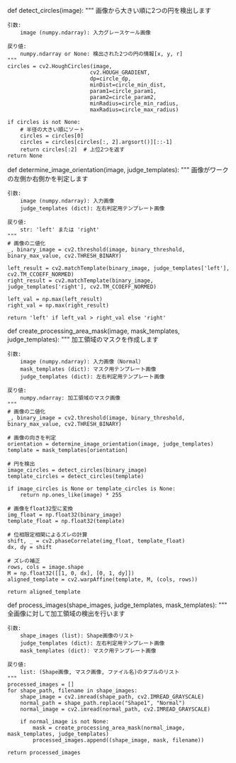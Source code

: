 def detect_circles(image):
    """
    画像から大きい順に2つの円を検出します
    
    引数:
        image (numpy.ndarray): 入力グレースケール画像
        
    戻り値:
        numpy.ndarray or None: 検出された2つの円の情報[x, y, r]
    """
    circles = cv2.HoughCircles(image, 
                              cv2.HOUGH_GRADIENT, 
                              dp=circle_dp,
                              minDist=circle_min_dist,
                              param1=circle_param1,
                              param2=circle_param2,
                              minRadius=circle_min_radius,
                              maxRadius=circle_max_radius)
    
    if circles is not None:
        # 半径の大きい順にソート
        circles = circles[0]
        circles = circles[circles[:, 2].argsort()][::-1]
        return circles[:2]  # 上位2つを返す
    return None

def determine_image_orientation(image, judge_templates):
    """
    画像がワークの左側か右側かを判定します
    
    引数:
        image (numpy.ndarray): 入力画像
        judge_templates (dict): 左右判定用テンプレート画像
        
    戻り値:
        str: 'left' または 'right'
    """
    # 画像の二値化
    _, binary_image = cv2.threshold(image, binary_threshold, binary_max_value, cv2.THRESH_BINARY)
    
    left_result = cv2.matchTemplate(binary_image, judge_templates['left'], cv2.TM_CCOEFF_NORMED)
    right_result = cv2.matchTemplate(binary_image, judge_templates['right'], cv2.TM_CCOEFF_NORMED)
    
    left_val = np.max(left_result)
    right_val = np.max(right_result)
    
    return 'left' if left_val > right_val else 'right'

def create_processing_area_mask(image, mask_templates, judge_templates):
    """
    加工領域のマスクを作成します
    
    引数:
        image (numpy.ndarray): 入力画像（Normal）
        mask_templates (dict): マスク用テンプレート画像
        judge_templates (dict): 左右判定用テンプレート画像
        
    戻り値:
        numpy.ndarray: 加工領域のマスク画像
    """
    # 画像の二値化
    _, binary_image = cv2.threshold(image, binary_threshold, binary_max_value, cv2.THRESH_BINARY)
    
    # 画像の向きを判定
    orientation = determine_image_orientation(image, judge_templates)
    template = mask_templates[orientation]
    
    # 円を検出
    image_circles = detect_circles(binary_image)
    template_circles = detect_circles(template)
    
    if image_circles is None or template_circles is None:
        return np.ones_like(image) * 255
    
    # 画像をfloat32型に変換
    img_float = np.float32(binary_image)
    template_float = np.float32(template)
    
    # 位相限定相関によるズレの計算
    shift, _ = cv2.phaseCorrelate(img_float, template_float)
    dx, dy = shift
    
    # ズレの補正
    rows, cols = image.shape
    M = np.float32([[1, 0, dx], [0, 1, dy]])
    aligned_template = cv2.warpAffine(template, M, (cols, rows))
    
    return aligned_template

def process_images(shape_images, judge_templates, mask_templates):
    """
    全画像に対して加工領域の検出を行います
    
    引数:
        shape_images (list): Shape画像のリスト
        judge_templates (dict): 左右判定用テンプレート画像
        mask_templates (dict): マスク用テンプレート画像
        
    戻り値:
        list: (Shape画像, マスク画像, ファイル名)のタプルのリスト
    """
    processed_images = []
    for shape_path, filename in shape_images:
        shape_image = cv2.imread(shape_path, cv2.IMREAD_GRAYSCALE)
        normal_path = shape_path.replace("Shape1", "Normal")
        normal_image = cv2.imread(normal_path, cv2.IMREAD_GRAYSCALE)
        
        if normal_image is not None:
            mask = create_processing_area_mask(normal_image, mask_templates, judge_templates)
            processed_images.append((shape_image, mask, filename))
        
    return processed_images
